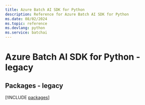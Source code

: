 ```yaml
---
title: Azure Batch AI SDK for Python
description: Reference for Azure Batch AI SDK for Python
ms.date: 08/02/2024
ms.topic: reference
ms.devlang: python
ms.service: batchai
---
```

# Azure Batch AI SDK for Python - legacy
## Packages - legacy
[!INCLUDE [packages](batch-ai-index.md)]
